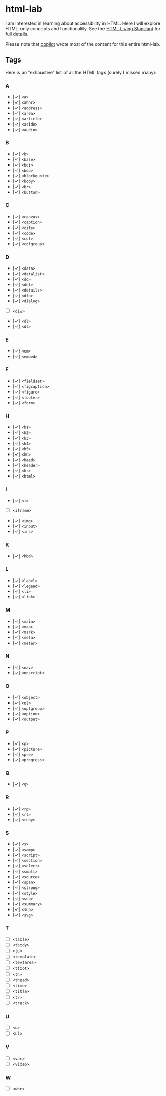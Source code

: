 # html-lab

I am interested in learning about accessibility in HTML.
Here I will explore HTML-only concepts and functionality.
See the [HTML Living Standard](https://html.spec.whatwg.org/multipage/) for full details.

Please note that <a href="https://github.com/features/copilot">copilot<a> wrote most of the content for this entire html-lab.

## Tags

Here is an "exhaustive" list of all the HTML tags (surely I missed many):

### A

- [✓] `<a>`
- [✓] `<abbr>`
- [✓] `<address>`
- [✓] `<area>`
- [✓] `<article>`
- [✓] `<aside>`
- [✓] `<audio>`

### B

- [✓] `<b>`
- [✓] `<base>`
- [✓] `<bdi>`
- [✓] `<bdo>`
- [✓] `<blockquote>`
- [✓] `<body>`
- [✓] `<br>`
- [✓] `<button>`

### C

- [✓] `<canvas>`
- [✓] `<caption>`
- [✓] `<cite>`
- [✓] `<code>`
- [✓] `<col>`
- [✓] `<colgroup>`

### D

- [✓] `<data>`
- [✓] `<datalist>`
- [✓] `<dd>`
- [✓] `<del>`
- [✓] `<details>`
- [✓] `<dfn>`
- [✓] `<dialog>`
- [ ] `<div>`
- [✓] `<dl>`
- [✓] `<dt>`

### E

- [✓] `<em>`
- [✓] `<embed>`

### F

- [✓] `<fieldset>`
- [✓] `<figcaption>`
- [✓] `<figure>`
- [✓] `<footer>`
- [✓] `<form>`

### H

- [✓] `<h1>`
- [✓] `<h2>`
- [✓] `<h3>`
- [✓] `<h4>`
- [✓] `<h5>`
- [✓] `<h6>`
- [✓] `<head>`
- [✓] `<header>`
- [✓] `<hr>`
- [✓] `<html>`

### I

- [✓] `<i>`
- [ ] `<iframe>`
- [✓] `<img>`
- [✓] `<input>`
- [✓] `<ins>`

### K

- [✓] `<kbd>`

### L

- [✓] `<label>`
- [✓] `<legend>`
- [✓] `<li>`
- [✓] `<link>`

### M

- [✓] `<main>`
- [✓] `<map>`
- [✓] `<mark>`
- [✓] `<meta>`
- [✓] `<meter>`

### N

- [✓] `<nav>`
- [✓] `<noscript>`

### O

- [✓] `<object>`
- [✓] `<ol>`
- [✓] `<optgroup>`
- [✓] `<option>`
- [✓] `<output>`

### P

- [✓] `<p>`
- [✓] `<picture>`
- [✓] `<pre>`
- [✓] `<progress>`

### Q

- [✓] `<q>`

### R

- [✓] `<rp>`
- [✓] `<rt>`
- [✓] `<ruby>`

### S

- [✓] `<s>`
- [✓] `<samp>`
- [✓] `<script>`
- [✓] `<section>`
- [✓] `<select>`
- [✓] `<small>`
- [✓] `<source>`
- [✓] `<span>`
- [✓] `<strong>`
- [✓] `<style>`
- [✓] `<sub>`
- [✓] `<summary>`
- [✓] `<sup>`
- [✓] `<svg>`

### T

- [ ] `<table>`
- [ ] `<tbody>`
- [ ] `<td>`
- [ ] `<template>`
- [ ] `<textarea>`
- [ ] `<tfoot>`
- [ ] `<th>`
- [ ] `<thead>`
- [ ] `<time>`
- [ ] `<title>`
- [ ] `<tr>`
- [ ] `<track>`

### U

- [ ] `<u>`
- [ ] `<ul>`

### V

- [ ] `<var>`
- [ ] `<video>`

### W

- [ ] `<wbr>`
